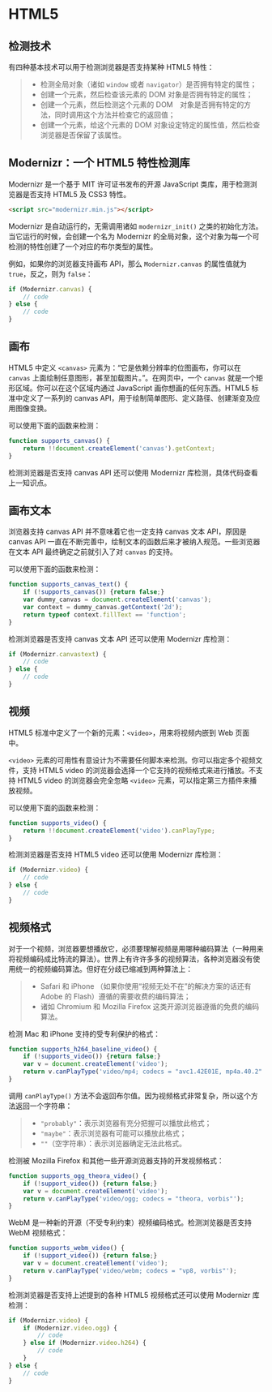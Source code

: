 # HTML5

## 检测技术

有四种基本技术可以用于检测浏览器是否支持某种 HTML5 特性：

> - 检测全局对象（诸如 `window` 或者 `navigator`）是否拥有特定的属性；
> - 创建一个元素，然后检查该元素的 DOM 对象是否拥有特定的属性；
> - 创建一个元素，然后检测这个元素的 DOM　对象是否拥有特定的方法，同时调用这个方法并检查它的返回值；
> - 创建一个元素，给这个元素的 DOM 对象设定特定的属性值，然后检查浏览器是否保留了该属性。

## Modernizr：一个 HTML5 特性检测库

Modernizr 是一个基于 MIT 许可证书发布的开源 JavaScript 类库，用于检测浏览器是否支持 HTML5 及 CSS3 特性。

```html
<script src="modernizr.min.js"></script>
```

Modernizr 是自动运行的，无需调用诸如 `modernizr_init()` 之类的初始化方法。当它运行的时候，会创建一个名为 Modernizr 的全局对象，这个对象为每一个可检测的特性创建了一个对应的布尔类型的属性。

例如，如果你的浏览器支持画布 API，那么 `Modernizr.canvas` 的属性值就为 `true`，反之，则为 `false`：

```javascript
if (Modernizr.canvas) {
    // code
} else {
    // code
}
```

## 画布

HTML5 中定义 `<canvas>` 元素为：“它是依赖分辨率的位图画布，你可以在 `canvas` 上面绘制任意图形，甚至加载图片。”。在网页中，一个 `canvas` 就是一个矩形区域。你可以在这个区域内通过 JavaScript 画你想画的任何东西。HTML5 标准中定义了一系列的 canvas API，用于绘制简单图形、定义路径、创建渐变及应用图像变换。

可以使用下面的函数来检测：

```javascript
function supports_canvas() {
    return !!document.createElement('canvas').getContext;
}
```

检测浏览器是否支持 canvas API 还可以使用 Modernizr 库检测，具体代码查看上一知识点。

## 画布文本

浏览器支持 canvas API 并不意味着它也一定支持 canvas 文本 API，原因是 canvas API 一直在不断完善中，绘制文本的函数后来才被纳入规范。一些浏览器在文本 API 最终确定之前就引入了对 `canvas` 的支持。

可以使用下面的函数来检测：

```javascript
function supports_canvas_text() {
    if (!supports_canvas()) {return false;}
    var dummy_canvas = document.createElement('canvas');
    var context = dummy_canvas.getContext('2d');
    return typeof context.fillText == 'function';
}
```

检测浏览器是否支持 canvas 文本 API 还可以使用 Modernizr 库检测：

```javascript
if (Modernizr.canvastext) {
    // code
} else {
    // code
}
```

## 视频

HTML5 标准中定义了一个新的元素：`<video>`，用来将视频内嵌到 Web 页面中。

`<video>` 元素的可用性有意设计为不需要任何脚本来检测。你可以指定多个视频文件，支持 HTML5 video 的浏览器会选择一个它支持的视频格式来进行播放。不支持 HTML5 video 的浏览器会完全忽略 `<video>` 元素，可以指定第三方插件来播放视频。

可以使用下面的函数来检测：

```javascript
function supports_video() {
    return !!document.createElement('video').canPlayType;
}
```

检测浏览器是否支持 HTML5 video 还可以使用 Modernizr 库检测：

```javascript
if (Modernizr.video) {
    // code
} else {
    // code
}
```

## 视频格式

对于一个视频，浏览器要想播放它，必须要理解视频是用哪种编码算法（一种用来将视频编码成比特流的算法）。世界上有许许多多的视频算法，各种浏览器没有使用统一的视频编码算法。但好在分歧已缩减到两种算法上：

> - Safari 和 iPhone （如果你使用“视频无处不在”的解决方案的话还有 Adobe 的 Flash）遵循的需要收费的编码算法；
> - 诸如 Chromium 和 Mozilla Firefox 这类开源浏览器遵循的免费的编码算法。

检测 Mac 和 iPhone 支持的受专利保护的格式：

```javascript
function supports_h264_baseline_video() {
    if (!supports_video()) {return false;}
    var v = document.createElement('video');
    return v.canPlayType('video/mp4; codecs = "avc1.42E01E, mp4a.40.2"');
}
```

调用 `canPlayType()` 方法不会返回布尔值。因为视频格式非常复杂，所以这个方法返回一个字符串：

> - `"probably"`：表示浏览器有充分把握可以播放此格式；
> - `"maybe"`：表示浏览器有可能可以播放此格式；
> - `""`（空字符串）：表示浏览器确定无法此格式。

检测被 Mozilla Firefox 和其他一些开源浏览器支持的开发视频格式：

```javascript
function supports_ogg_theora_video() {
    if (!support_video()) {return false;}
    var v = document.createElement('video');
    return v.canPlayType('video/ogg; codecs = "theora, vorbis"');
}
```

WebM 是一种新的开源（不受专利约束）视频编码格式。检测浏览器是否支持 WebM 视频格式：

```javascript
function supports_webm_video() {
    if (!support_video()) {return false;}
    var v = document.createElement('video');
    return v.canPlayType('video/webm; codecs = "vp8, vorbis"');
}
```

检测浏览器是否支持上述提到的各种 HTML5 视频格式还可以使用 Modernizr 库检测：

```javascript
if (Modernizr.video) {
    if (Modernizr.video.ogg) {
        // code
    } else if (Modernizr.video.h264) {
        // code
    }
} else {
    // code
}
```